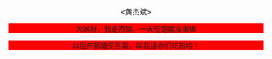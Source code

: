
<html lang="zh-CN">

<head>
    <meta charset="UTF-8">
    <meta name="viewport" content="width=device-width, initial-scale=1.0">
    

<div
  style="
 text-align:center;
 ">

<P><黄杰斌>





<kwc style="background:red;display:block;">大家好，我是杰锅，一天吃饱就没事做</kwc>
<body>
    <p  style="background:red;">以后在鹅塘见到我，叫我请你们吃粉哈！</p>
    <audio>https://t1.kugou.com/song.html?id=aPNPx36BcV2</audio>

